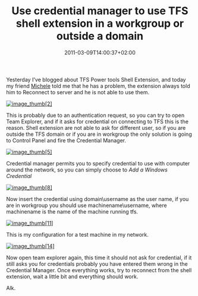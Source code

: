 ﻿---
title: "Use credential manager to use TFS shell extension in a workgroup or outside a domain"
description: ""
date: 2011-03-09T14:00:37+02:00
draft: false
tags: [Tfs,Tfs Power Tools]
categories: [Tfs]
---
Yesterday I've blogged about TFS Power tools Shell Extension, and today my friend [Michele](http://dotnetcampania.org/blogs/michele/) told me that he has a problem, the extension always told him to Reconnect to server and he is not able to use them.

[![image_thumb\[2\]](https://www.codewrecks.com/blog/wp-content/uploads/2011/03/image_thumb2_thumb.png "image_thumb[2]")](https://www.codewrecks.com/blog/wp-content/uploads/2011/03/image_thumb21.png)

This is probably due to an authentication request, so you can try to open Team Explorer, and if it asks for credential on connecting to TFS this is the reason. Shell extension are not able to ask for different user, so if you are outside the TFS domain or if you are in workgroup the only solution is going to Control Panel and fire the Credential Manager.

[![image_thumb\[5\]](https://www.codewrecks.com/blog/wp-content/uploads/2011/03/image_thumb5_thumb.png "image_thumb[5]")](https://www.codewrecks.com/blog/wp-content/uploads/2011/03/image_thumb5.png)

Credential manager permits you to specify credential to use with computer around the network, so you can simply choose to *Add a Windows Credential*

[![image_thumb\[8\]](https://www.codewrecks.com/blog/wp-content/uploads/2011/03/image_thumb8_thumb.png "image_thumb[8]")](https://www.codewrecks.com/blog/wp-content/uploads/2011/03/image_thumb8.png)

Now insert the credential using domain\username as the user name, if you are in workgroup you should use machinename\username, where machinename is the name of the machine running tfs.

[![image_thumb\[11\]](https://www.codewrecks.com/blog/wp-content/uploads/2011/03/image_thumb11_thumb.png "image_thumb[11]")](https://www.codewrecks.com/blog/wp-content/uploads/2011/03/image_thumb11.png)

This is my configuration for a test machine in my network.

[![image_thumb\[14\]](https://www.codewrecks.com/blog/wp-content/uploads/2011/03/image_thumb14_thumb.png "image_thumb[14]")](https://www.codewrecks.com/blog/wp-content/uploads/2011/03/image_thumb14.png)

Now open team explorer again, this time it should not ask for credential, if it still asks you for credentials probably you have entered them wrong in the Credential Manager. Once everything works, try to reconnect from the shell extension, wait a little bit and everything should work.

Alk.
